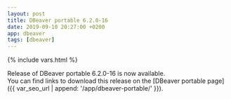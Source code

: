 ```yaml
---
layout: post
title: DBeaver portable 6.2.0-16
date: 2019-09-10 20:27:00 +0200
app: dbeaver
tags: [dbeaver]
---
```

{% include vars.html %}

Release of DBeaver portable 6.2.0-16 is now available.<br />
You can find links to download this release on the [DBeaver portable page]({{ var_seo_url | append: '/app/dbeaver-portable/' }}).